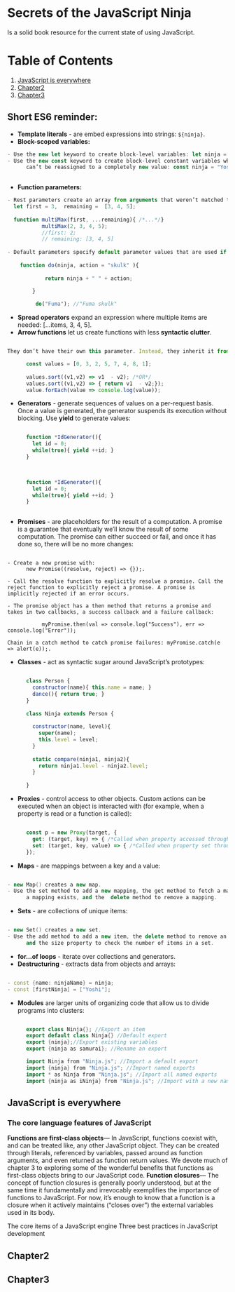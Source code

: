 # Secrets of the JavaScript Ninja
Is a solid book resource for the current state of using JavaScript.


# Table of Contents
1. [JavaScript is everywhere](#JavaScript-is-everywhere )
2. [Chapter2](#chapter2)
3. [Chapter3](#chapter3)





## Short ES6 reminder:
- **Template literals** - are embed expressions into strings: `${ninja}`. 
- **Block-scoped variables:**
```javascript
- Use the new let keyword to create block-level variables: let ninja = "Yoshi".
- Use the new const keyword to create block-level constant variables whose value 
      can’t be reassigned to a completely new value: const ninja = "Yoshi".
  
```
- **Function parameters:**

```javascript
- Rest parameters create an array from arguments that weren’t matched to parameters: 
  let first = 3,  remaining =  [3, 4, 5]; 
  
  function multiMax(first, ...remaining){ /*...*/}
           multiMax(2, 3, 4, 5); 
           //first: 2;
           // remaining: [3, 4, 5]
           
- Default parameters specify default parameter values that are used if no value is supplied during invocation: 
    
    function do(ninja, action = "skulk" ){ 
          
            return ninja + " " + action;

        }
         
         do("Fuma"); //"Fuma skulk"

```
- **Spread operators** expand an expression where multiple items are needed: [...items, 3, 4, 5].
- **Arrow functions** let us create functions with less **syntactic clutter**. 
```javascript

They don’t have their own this parameter. Instead, they inherit it from the context in which they were created: 

      const values = [0, 3, 2, 5, 7, 4, 8, 1];
      
      values.sort((v1,v2) => v1  - v2); /*OR*/ 
      values.sort((v1,v2) => { return v1  - v2;});
      value.forEach(value => console.log(value));

```

- **Generators** -  generate sequences of values on a per-request basis. Once a value is generated, the generator suspends its execution without blocking. Use __yield__ to generate values: 

```javascript

      function *IdGenerator(){
        let id = 0;
        while(true){ yield ++id; }
      }
      
```




```javascript

      function *IdGenerator(){
        let id = 0;
        while(true){ yield ++id; }
      }
      
```

- __Promises__ - are placeholders for the result of a computation. A promise is a guarantee that eventually we’ll know the result of some computation. The promise can either succeed or fail, and once it has done so, there will be no more changes: 

```Javascrip

- Create a new promise with: 
      new Promise((resolve, reject) => {});. 
      
- Call the resolve function to explicitly resolve a promise. Call the reject function to explicitly reject a promise. A promise is implicitly rejected if an error occurs. 

- The promise object has a then method that returns a promise and takes in two callbacks, a success callback and a failure callback: 

           myPromise.then(val => console.log("Success"), err => console.log("Error"));
           
Chain in a catch method to catch promise failures: myPromise.catch(e => alert(e));. 

```
- __Classes__ - act as syntactic sugar around JavaScript’s prototypes: 


```Javascript

      class Person {
        constructor(name){ this.name = name; }
        dance(){ return true; }
      }
      
      class Ninja extends Person {
        
        constructor(name, level){
          super(name);
          this.level = level;
        }
        
        static compare(ninja1, ninja2){
          return ninja1.level - ninja2.level;
        }
        
      }
```

- __Proxies__ - control access to other objects. Custom actions can be executed when an object is interacted with (for example, when a property is read or a function is called): 


```Javascript

      const p = new Proxy(target, {
        get: (target, key) => { /*Called when property accessed through proxy*/ },
        set: (target, key, value) => { /*Called when property set through proxy*/ }
      });

```

- __Maps__ - are mappings between a key and a value: 

```C++

- new Map() creates a new map. 
- Use the set method to add a new mapping, the get method to fetch a mapping, the has method to check whether 
      a mapping exists, and the  delete method to remove a mapping. 

```
- __Sets__ - are collections of unique items: 

```C++

- new Set() creates a new set. 
- Use the add method to add a new item, the delete method to remove an item, 
      and the size property to check the number of items in a set. 

```
- __for...of loops__ - iterate over collections and generators. 
- __Destructuring__ - extracts data from objects and arrays: 

```C++

- const {name: ninjaName} = ninja;
- const [firstNinja] = ["Yoshi"];

```

- __Modules__ are larger units of organizing code that allow us to divide programs into clusters: 

```C++

      export class Ninja{}; //Export an item
      export default class Ninja{} //Default export
      export {ninja};//Export existing variables
      export {ninja as samurai}; //Rename an export

      import Ninja from "Ninja.js"; //Import a default export
      import {ninja} from "Ninja.js"; //Import named exports
      import * as Ninja from "Ninja.js"; //Import all named exports
      import {ninja as iNinja} from "Ninja.js"; //Import with a new name

```

## JavaScript is everywhere 
### The core language features of JavaScript 
__Functions are first-class objects__— In JavaScript, functions coexist with, and can be treated like, any other JavaScript object. They can be created through literals, referenced by variables, passed around as function arguments, and even returned as function return values. We devote much of chapter 3 to exploring some of the wonderful benefits that functions as first-class objects bring to our JavaScript code. 
__Function closures__— The concept of function closures is generally poorly understood, but at the same time it fundamentally and irrevocably exemplifies the importance of functions to JavaScript. For now, it’s enough to know that a function is a closure when it actively maintains (“closes over”) the external variables used in its body. 



The core items of a JavaScript engine 
Three best practices in JavaScript development 



## Chapter2
## Chapter3












